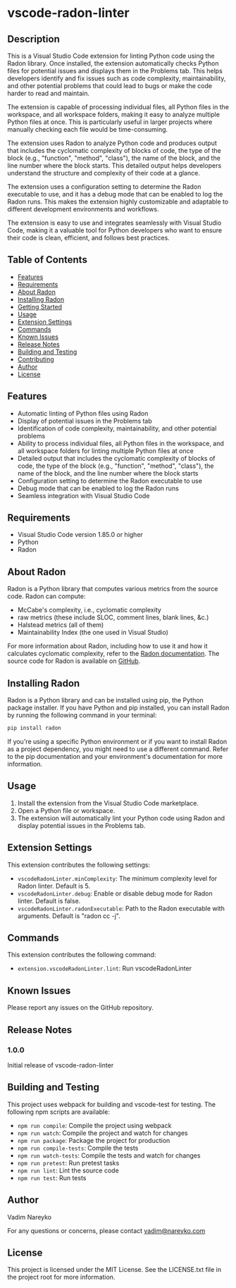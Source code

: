 # vscode-radon-linter

## Description

This is a Visual Studio Code extension for linting Python code using the Radon library. Once installed, the extension automatically checks Python files for potential issues and displays them in the Problems tab. This helps developers identify and fix issues such as code complexity, maintainability, and other potential problems that could lead to bugs or make the code harder to read and maintain.

The extension is capable of processing individual files, all Python files in the workspace, and all workspace folders, making it easy to analyze multiple Python files at once. This is particularly useful in larger projects where manually checking each file would be time-consuming.

The extension uses Radon to analyze Python code and produces output that includes the cyclomatic complexity of blocks of code, the type of the block (e.g., "function", "method", "class"), the name of the block, and the line number where the block starts. This detailed output helps developers understand the structure and complexity of their code at a glance.

The extension uses a configuration setting to determine the Radon executable to use, and it has a debug mode that can be enabled to log the Radon runs. This makes the extension highly customizable and adaptable to different development environments and workflows.

The extension is easy to use and integrates seamlessly with Visual Studio Code, making it a valuable tool for Python developers who want to ensure their code is clean, efficient, and follows best practices.

## Table of Contents

- [Features](#features)
- [Requirements](#requirements)
- [About Radon](#about-radon)
- [Installing Radon](#installing-radon)
- [Getting Started](#getting-started)
- [Usage](#usage)
- [Extension Settings](#extension-settings)
- [Commands](#commands)
- [Known Issues](#known-issues)
- [Release Notes](#release-notes)
- [Building and Testing](#building-and-testing)
- [Contributing](#contributing)
- [Author](#author)
- [License](#license)

## Features

- Automatic linting of Python files using Radon
- Display of potential issues in the Problems tab
- Identification of code complexity, maintainability, and other potential problems
- Ability to process individual files, all Python files in the workspace, and all workspace folders for linting multiple Python files at once
- Detailed output that includes the cyclomatic complexity of blocks of code, the type of the block (e.g., "function", "method", "class"), the name of the block, and the line number where the block starts
- Configuration setting to determine the Radon executable to use
- Debug mode that can be enabled to log the Radon runs
- Seamless integration with Visual Studio Code

## Requirements

- Visual Studio Code version 1.85.0 or higher
- Python
- Radon

## About Radon

Radon is a Python library that computes various metrics from the source code. Radon can compute:

- McCabe's complexity, i.e., cyclomatic complexity
- raw metrics (these include SLOC, comment lines, blank lines, &c.)
- Halstead metrics (all of them)
- Maintainability Index (the one used in Visual Studio)

For more information about Radon, including how to use it and how it calculates cyclomatic complexity, refer to the [Radon documentation](https://radon.readthedocs.io/). The source code for Radon is available on [GitHub](https://github.com/rubik/radon).

## Installing Radon

Radon is a Python library and can be installed using pip, the Python package installer. If you have Python and pip installed, you can install Radon by running the following command in your terminal:

```bash
pip install radon
```

If you're using a specific Python environment or if you want to install Radon as a project dependency, you might need to use a different command. Refer to the pip documentation and your environment's documentation for more information.

## Usage

1. Install the extension from the Visual Studio Code marketplace.
2. Open a Python file or workspace.
3. The extension will automatically lint your Python code using Radon and display potential issues in the Problems tab.

## Extension Settings

This extension contributes the following settings:

- `vscodeRadonLinter.minComplexity`: The minimum complexity level for Radon linter. Default is 5.
- `vscodeRadonLinter.debug`: Enable or disable debug mode for Radon linter. Default is false.
- `vscodeRadonLinter.radonExecutable`: Path to the Radon executable with arguments. Default is "radon cc -j".

## Commands

This extension contributes the following command:

- `extension.vscodeRadonLinter.lint`: Run vscodeRadonLinter

## Known Issues

Please report any issues on the GitHub repository.

## Release Notes

### 1.0.0

Initial release of vscode-radon-linter

## Building and Testing

This project uses webpack for building and vscode-test for testing. The following npm scripts are available:

- `npm run compile`: Compile the project using webpack
- `npm run watch`: Compile the project and watch for changes
- `npm run package`: Package the project for production
- `npm run compile-tests`: Compile the tests
- `npm run watch-tests`: Compile the tests and watch for changes
- `npm run pretest`: Run pretest tasks
- `npm run lint`: Lint the source code
- `npm run test`: Run tests

## Author

Vadim Nareyko

For any questions or concerns, please contact vadim@nareyko.com

## License

This project is licensed under the MIT License. See the LICENSE.txt file in the project root for more information.

